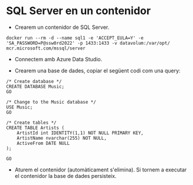 # SQL Server en un contenidor

* Crearem un contenidor de SQL Server.

```language-bash
docker run --rm -d --name sql1 -e 'ACCEPT_EULA=Y' -e 'SA_PASSWORD=P@ssw0rd2022' -p 1433:1433 -v datavolum:/var/opt/ mcr.microsoft.com/mssql/server
```

* Connectem amb Azure Data Studio.

* Crearem una base de dades, copiar el següent codi com una query:

```language-sql
/* Create database */
CREATE DATABASE Music;
GO

/* Change to the Music database */
USE Music;
GO

/* Create tables */
CREATE TABLE Artists (
    ArtistId int IDENTITY(1,1) NOT NULL PRIMARY KEY,
    ArtistName nvarchar(255) NOT NULL,
    ActiveFrom DATE NULL
);

GO
```

* Aturem el contenidor (automàticament s'elimina). Si tornem a executar el contenidor la base de dades persisteix.
